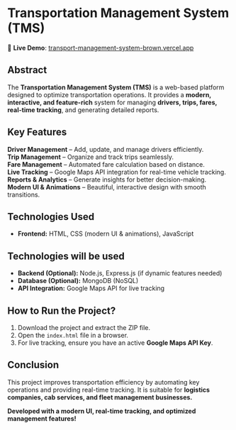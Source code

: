 #  Transportation Management System (TMS)
🔗 **Live Demo**: [transport-management-system-brown.vercel.app](https://transport-management-system-brown.vercel.app/)  

##  Abstract
The **Transportation Management System (TMS)** is a web-based platform designed to optimize transportation operations. It provides a **modern, interactive, and feature-rich** system for managing **drivers, trips, fares, real-time tracking**, and generating detailed reports.

##  Key Features
 **Driver Management** – Add, update, and manage drivers efficiently.  
 **Trip Management** – Organize and track trips seamlessly.  
 **Fare Management** – Automated fare calculation based on distance.  
 **Live Tracking** – Google Maps API integration for real-time vehicle tracking.  
 **Reports & Analytics** – Generate insights for better decision-making.  
 **Modern UI & Animations** – Beautiful, interactive design with smooth transitions.  

##  Technologies Used
- **Frontend:** HTML, CSS (modern UI & animations), JavaScript 
##  Technologies will be used 
- **Backend (Optional):** Node.js, Express.js (if dynamic features needed)  
- **Database (Optional):** MongoDB (NoSQL)
- **API Integration:** Google Maps API for live tracking  

##  How to Run the Project?
1. Download the project and extract the ZIP file.  
2. Open the `index.html` file in a browser.  
3. For live tracking, ensure you have an active **Google Maps API Key**.  

##  Conclusion
This project improves transportation efficiency by automating key operations and providing real-time tracking. It is suitable for **logistics companies, cab services, and fleet management businesses.**  

 **Developed with a modern UI, real-time tracking, and optimized management features!**  
